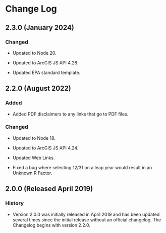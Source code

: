 # Change Log

## 2.3.0 (January 2024)

### Changed

- Updated to Node 20.

- Updated to ArcGIS JS API 4.28.

- Updated EPA standard template.

## 2.2.0 (August 2022)

### Added

- Added PDF disclaimers to any links that go to PDF files.

### Changed

- Updated to Node 18.

- Updated to ArcGIS JS API 4.24.

- Updated Web Links.

- Fixed a bug where selecting 12/31 on a leap year would result in an Unknown R Factor.

## 2.0.0 (Released April 2019)

### History

- Version 2.0.0 was initially released in April 2019 and has been updated several times since the initial release without an official changelog. The Changelog begins with version 2.2.0.

